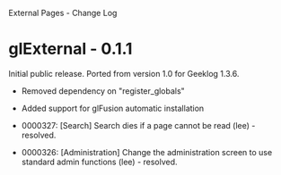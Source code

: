 External Pages - Change Log

glExternal - 0.1.1
==================

Initial public release. Ported from version 1.0 for Geeklog 1.3.6.

- Removed dependency on "register_globals"
- Added support for glFusion automatic installation


- 0000327: [Search] Search dies if a page cannot be read (lee) - resolved.
- 0000326: [Administration] Change the administration screen to use standard admin functions (lee) - resolved.


